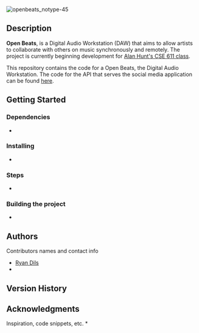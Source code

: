 ![openbeats_notype-45](https://user-images.githubusercontent.com/31867784/132925211-2aabc8a7-a06d-4354-99c0-56886400227c.png)


## Description

**Open Beats**, is a Digital Audio Workstation (DAW) that aims to allow artists to collaborate with others on music synchronously and remotely. The project is currently beginning development for [Alan Hunt's CSE 611 class](https://catalog.buffalo.edu/courses/index.php?abbr=CSE&num=611).

This repository contains the code for a Open Beats, the Digital Audio Workstation. The code for the API that serves the social media application can be found [here](https://github.com/rychrome/openbeats).
## Getting Started

### Dependencies
* 


### Installing
* 

### Steps
* 

### Building the project
* 

## Authors

Contributors names and contact info

* [Ryan Dils](ryandils@buffalo.edu)
* 


## Version History


## Acknowledgments

Inspiration, code snippets, etc.
* 
